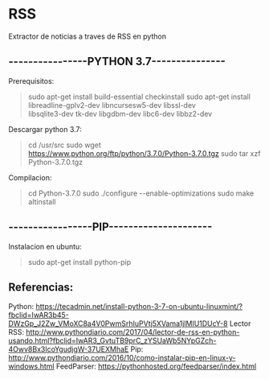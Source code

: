 # RSS
Extractor de noticias a traves de RSS en python

## ----------------PYTHON 3.7---------------
Prerequisitos:
>  sudo apt-get install build-essential checkinstall
>  sudo apt-get install libreadline-gplv2-dev libncursesw5-dev libssl-dev \
>    libsqlite3-dev tk-dev libgdbm-dev libc6-dev libbz2-dev

Descargar python 3.7:
>  cd /usr/src
>  sudo wget https://www.python.org/ftp/python/3.7.0/Python-3.7.0.tgz
>  sudo tar xzf Python-3.7.0.tgz

Compilacion:
>  cd Python-3.7.0
>  sudo ./configure --enable-optimizations
>  sudo make altinstall

## -----------------PIP---------------------
Instalacion en ubuntu:
>  sudo apt-get install python-pip 
  
  
  
  
 ## Referencias:
  Python: https://tecadmin.net/install-python-3-7-on-ubuntu-linuxmint/?fbclid=IwAR3b45-DWzGp_J2Zw_VMoXC8a4V0PwmSrhIuPVtj5XVama1jlMIU1DUcY-8
  Lector RSS: http://www.pythondiario.com/2017/04/lector-de-rss-en-python-usando.html?fbclid=IwAR3_GvtuTB9prC_zYSUaWb5NYpGZch-4Owv8Bx3IcoYgudjgW-37UEXMhaE
  Pip: http://www.pythondiario.com/2016/10/como-instalar-pip-en-linux-y-windows.html
  FeedParser: https://pythonhosted.org/feedparser/index.html

